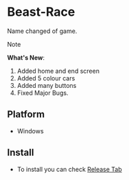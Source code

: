 # Beast-Race

Name changed of game.

> [!Note]
> **What's New**:
> 1. Added home and end screen
> 2. Added 5 colour cars
> 3. Added many buttons
> 4. Fixed Major Bugs.

## Platform
- Windows

## Install
- To install you can check [Release Tab](https://github.com/BIGBEASTISHANK/Beast-Race/releases/)
